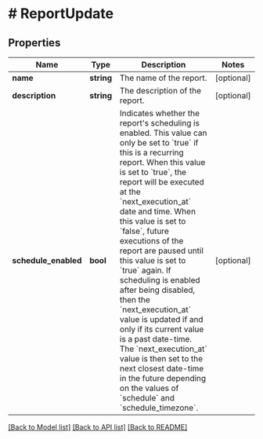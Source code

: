 # # ReportUpdate

## Properties

Name | Type | Description | Notes
------------ | ------------- | ------------- | -------------
**name** | **string** | The name of the report. | [optional]
**description** | **string** | The description of the report. | [optional]
**schedule_enabled** | **bool** | Indicates whether the report&#39;s scheduling is enabled. This value can only be set to &#x60;true&#x60; if this is a recurring report.  When this value is set to &#x60;true&#x60;, the report will be executed at the &#x60;next_execution_at&#x60; date and time.  When this value is set to &#x60;false&#x60;, future executions of the report are paused until this value is set to &#x60;true&#x60; again.  If scheduling is enabled after being disabled, then the &#x60;next_execution_at&#x60; value is updated if and only if its current value is a past date-time. The &#x60;next_execution_at&#x60; value is then set to the next closest date-time in the future depending on the values of &#x60;schedule&#x60; and &#x60;schedule_timezone&#x60;. | [optional]

[[Back to Model list]](../../README.md#models) [[Back to API list]](../../README.md#endpoints) [[Back to README]](../../README.md)
